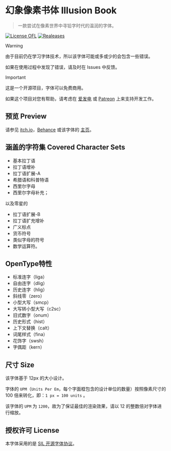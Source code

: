 ﻿# 幻象像素书体 Illusion Book
> 一款尝试在像素世界中寻铅字时代的温润的字体。

[![License OFL](https://img.shields.io/badge/license-OFL--1.1-orange)](https://openfontlicense.org)
[![Realeases](https://img.shields.io/badge/releases-v1.0-blue)](https://github.com/StevenLZH/IllusionBook/releases/)


> [!WARNING]
> 
> 由于目前仍在学习字体技术，所以该字体可能或多或少的会包含一些错误。
> 
> 如果在使用过程中发现了错误，请及时在 Issues 中反馈。

> [!IMPORTANT]
> 
> 这是一个开源项目，字体可以免费商用。
> 
> 如果这个项目对您有帮助，请考虑在 [爱发电](#) 或 [Patreon](#) 上来支持开发工作。

## 预览 Preview
请参见 [itch.io](#)，[Behance](#) 或该字体的 [主页](#)。

## 涵盖的字符集 Covered Character Sets
- 基本拉丁语
- 拉丁语增补
- 拉丁语扩展-A
- 希腊语和科普特语
- 西里尔字母
- 西里尔字母补充；

以及零星的

- 拉丁语扩展-B
- 拉丁语扩充增补
- 广义标点
- 货币符号
- 类似字母的符号
- 数学运算符。

## OpenType特性
- 标准连字（liga）
- 自由连字（dlig）
- 历史连字（hlig）
- 斜线零（zero）
- 小型大写（smcp）
- 大写转小型大写（c2sc）
- 旧式数字（onum）
- 历史形式（hist）
- 上下文替换（calt）
- 词尾样式（fina）
- 花饰字（swsh）
- 字偶距（kern）

## 尺寸 Size
该字体基于 12px 的大小设计。

字体的 `UPM`（`Units Per Em`，每个字面框包含的设计单位的数量）按照像素尺寸的 100 倍来转化，即：`1 px = 100 units` 。

该字体的 `UPM` 为 `1200`，故为了保证最佳的渲染效果，请以 12 的整数倍对字体进行缩放。

## 授权许可 License
本字体采用的是 [SIL 开源字体协议](https://openfontlicense.org/)。
